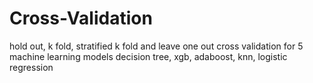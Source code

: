 # Cross-Validation
hold out, k fold, stratified k fold and leave one out cross validation for 5 machine learning models decision tree, xgb, adaboost, knn, logistic regression
